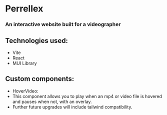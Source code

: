 # Perrellex
### An interactive website built for a videographer

## Technologies used:
- Vite
- React
- MUI Library

## Custom components:
- HoverVideo:
-    This component allows you to play when an mp4 or video file is hovered and pauses when not, with an overlay.
-    Further future upgrades will include tailwind compatibility.

